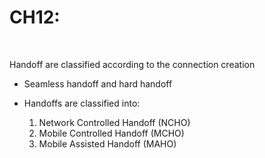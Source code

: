 # CH12: 

​	

Handoff are classified according to the connection creation 

- Seamless handoff and hard handoff

- Handoffs are classified into:
  1. Network Controlled Handoff (NCHO) 
  2. Mobile Controlled Handoff (MCHO) 
  3. Mobile Assisted Handoff (MAHO)